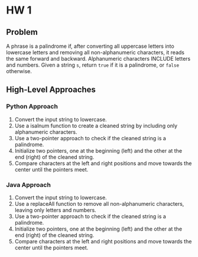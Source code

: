 # HW 1

## Problem
A phrase is a palindrome if, after converting all uppercase letters into lowercase letters and removing all non-alphanumeric characters, it reads the same forward and backward. Alphanumeric characters INCLUDE letters and numbers. Given a string `s`, return `true` if it is a palindrome, or `false` otherwise.

## High-Level Approaches

### Python Approach

1. Convert the input string to lowercase.
2. Use a isalnum function to create a cleaned string by including only alphanumeric characters.
3. Use a two-pointer approach to check if the cleaned string is a palindrome.
4. Initialize two pointers, one at the beginning (left) and the other at the end (right) of the cleaned string.
5. Compare characters at the left and right positions and move towards the center until the pointers meet.

### Java Approach

1. Convert the input string to lowercase.
2. Use a replaceAll function to remove all non-alphanumeric characters, leaving only letters and numbers.
3. Use a two-pointer approach to check if the cleaned string is a palindrome.
4. Initialize two pointers, one at the beginning (left) and the other at the end (right) of the cleaned string.
5. Compare characters at the left and right positions and move towards the center until the pointers meet.

